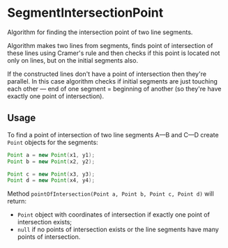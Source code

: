 # SegmentIntersectionPoint

Algorithm for finding the intersection point of two line segments.

Algorithm makes two lines from segments, finds point of intersection of these lines using Cramer's rule and then checks if this point is located not only on lines, but on the initial segments also. 

If the constructed lines don't have a point of intersection then they're parallel. In this case algorithm checks if initial segments are just touching each other — end of one segment = beginning of another (so they're have exactly one point of intersection).

## Usage

To find a point of intersection of two line segments A—B and C—D create ```Point``` objects for the segments:

```java
Point a = new Point(x1, y1);
Point b = new Point(x2, y2);

Point c = new Point(x3, y3);
Point d = new Point(x4, y4);
```

Method ```pointOfIntersection(Point a, Point b, Point c, Point d)``` will return: 
* ```Point``` object with coordinates of intersection if exactly one point of intersection exists;
* ```null``` if no points of intersection exists or the line segments have many points of intersection.
